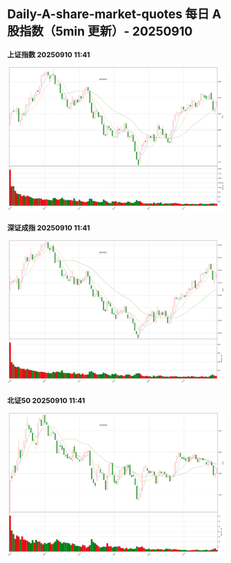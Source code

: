 
# Daily-A-share-market-quotes 每日 A 股指数（5min 更新）- 20250910

### 上证指数 20250910 11:41
![](./fig/2025/9/20250910-sh000001.png)

### 深证成指 20250910 11:41
![](./fig/2025/9/20250910-sz399001.png)

### 北证50 20250910 11:41
![](./fig/2025/9/20250910-bj899050.png)
